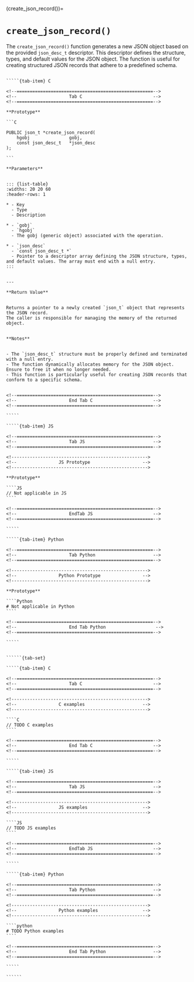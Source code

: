 <!-- ============================================================== -->
(create_json_record())=
# `create_json_record()`
<!-- ============================================================== -->


The `create_json_record()` function generates a new JSON object based on the provided `json_desc_t` descriptor. 
This descriptor defines the structure, types, and default values for the JSON object. 
The function is useful for creating structured JSON records that adhere to a predefined schema.


<!------------------------------------------------------------>
<!--                    Prototypes                          -->
<!------------------------------------------------------------>

``````{tab-set}

`````{tab-item} C

<!--====================================================-->
<!--                    Tab C                           -->
<!--====================================================-->

**Prototype**

```C

PUBLIC json_t *create_json_record(
    hgobj               gobj,
    const json_desc_t   *json_desc
);

```

**Parameters**


::: {list-table}
:widths: 20 20 60
:header-rows: 1

* - Key
  - Type
  - Description

* - `gobj`
  - `hgobj`
  - The gobj (generic object) associated with the operation.

* - `json_desc`
  - `const json_desc_t *`
  - Pointer to a descriptor array defining the JSON structure, types, and default values. The array must end with a null entry.
:::


---

**Return Value**


Returns a pointer to a newly created `json_t` object that represents the JSON record. 
The caller is responsible for managing the memory of the returned object.


**Notes**


- The `json_desc_t` structure must be properly defined and terminated with a null entry.
- The function dynamically allocates memory for the JSON object. Ensure to free it when no longer needed.
- This function is particularly useful for creating JSON records that conform to a specific schema.


<!--====================================================-->
<!--                    End Tab C                       -->
<!--====================================================-->

`````

`````{tab-item} JS

<!--====================================================-->
<!--                    Tab JS                          -->
<!--====================================================-->

<!---------------------------------------------------->
<!--                JS Prototype                    -->
<!---------------------------------------------------->

**Prototype**

````JS
// Not applicable in JS
````

<!--====================================================-->
<!--                    EndTab JS                       -->
<!--====================================================-->

`````

`````{tab-item} Python

<!--====================================================-->
<!--                    Tab Python                      -->
<!--====================================================-->

<!---------------------------------------------------->
<!--                Python Prototype                -->
<!---------------------------------------------------->

**Prototype**

````Python
# Not applicable in Python
````

<!--====================================================-->
<!--                    End Tab Python                   -->
<!--====================================================-->

`````

``````

<!------------------------------------------------------------>
<!--                    Examples                            -->
<!------------------------------------------------------------>

```````{dropdown} Examples

``````{tab-set}

`````{tab-item} C

<!--====================================================-->
<!--                    Tab C                           -->
<!--====================================================-->

<!---------------------------------------------------->
<!--                C examples                      -->
<!---------------------------------------------------->

````C
// TODO C examples
````

<!--====================================================-->
<!--                    End Tab C                       -->
<!--====================================================-->

`````

`````{tab-item} JS

<!--====================================================-->
<!--                    Tab JS                          -->
<!--====================================================-->

<!---------------------------------------------------->
<!--                JS examples                     -->
<!---------------------------------------------------->

````JS
// TODO JS examples
````

<!--====================================================-->
<!--                    EndTab JS                       -->
<!--====================================================-->

`````

`````{tab-item} Python

<!--====================================================-->
<!--                    Tab Python                      -->
<!--====================================================-->

<!---------------------------------------------------->
<!--                Python examples                 -->
<!---------------------------------------------------->

````python
# TODO Python examples
````

<!--====================================================-->
<!--                    End Tab Python                  -->
<!--====================================================-->

`````

``````

```````

